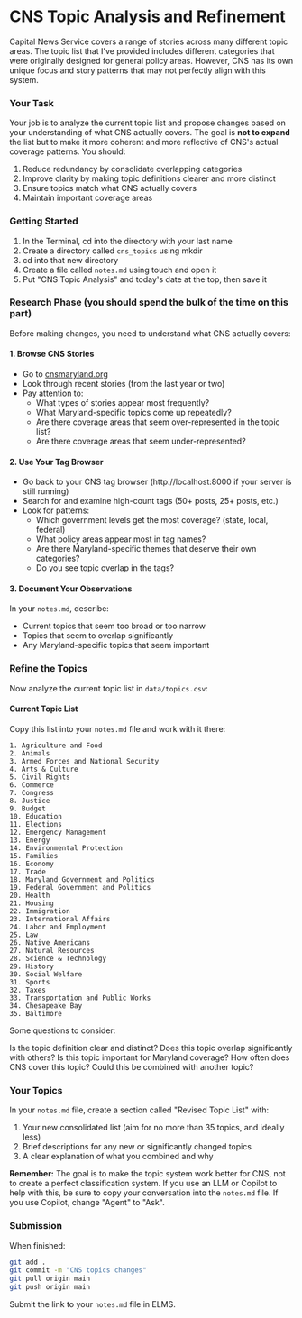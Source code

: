 # CNS Topic Analysis and Refinement

Capital News Service covers a range of stories across many different topic areas. The topic list that I've provided includes different categories that were originally designed for general policy areas. However, CNS has its own unique focus and story patterns that may not perfectly align with this system.

### Your Task

Your job is to analyze the current topic list and propose changes based on your understanding of what CNS actually covers. The goal is **not to expand** the list but to make it more coherent and more reflective of CNS's actual coverage patterns. You should:

1. Reduce redundancy by consolidate overlapping categories
2. Improve clarity by making topic definitions clearer and more distinct
3. Ensure topics match what CNS actually covers
4. Maintain important coverage areas

### Getting Started

1. In the Terminal, cd into the directory with your last name
2. Create a directory called `cns_topics` using mkdir
3. cd into that new directory
4. Create a file called `notes.md` using touch and open it
5. Put "CNS Topic Analysis" and today's date at the top, then save it

### Research Phase (you should spend the bulk of the time on this part)

Before making changes, you need to understand what CNS actually covers:

#### 1. Browse CNS Stories
- Go to [cnsmaryland.org](https://cnsmaryland.org) 
- Look through recent stories (from the last year or two)
- Pay attention to:
  - What types of stories appear most frequently?
  - What Maryland-specific topics come up repeatedly?
  - Are there coverage areas that seem over-represented in the topic list?
  - Are there coverage areas that seem under-represented?

#### 2. Use Your Tag Browser
- Go back to your CNS tag browser (http://localhost:8000 if your server is still running)
- Search for and examine high-count tags (50+ posts, 25+ posts, etc.)
- Look for patterns:
  - Which government levels get the most coverage? (state, local, federal)
  - What policy areas appear most in tag names?
  - Are there Maryland-specific themes that deserve their own categories?
  - Do you see topic overlap in the tags?

#### 3. Document Your Observations
In your `notes.md`, describe:
- Current topics that seem too broad or too narrow
- Topics that seem to overlap significantly
- Any Maryland-specific topics that seem important

### Refine the Topics

Now analyze the current topic list in `data/topics.csv`:

#### Current Topic List
Copy this list into your `notes.md` file and work with it there:

```
1. Agriculture and Food
2. Animals
3. Armed Forces and National Security
4. Arts & Culture
5. Civil Rights
6. Commerce
7. Congress
8. Justice
9. Budget
10. Education
11. Elections
12. Emergency Management
13. Energy
14. Environmental Protection
15. Families
16. Economy
17. Trade
18. Maryland Government and Politics
19. Federal Government and Politics
20. Health
21. Housing
22. Immigration
23. International Affairs
24. Labor and Employment
25. Law
26. Native Americans
27. Natural Resources
28. Science & Technology
29. History
30. Social Welfare
31. Sports
32. Taxes
33. Transportation and Public Works
34. Chesapeake Bay
35. Baltimore
```

Some questions to consider:

Is the topic definition clear and distinct?
Does this topic overlap significantly with others?
Is this topic important for Maryland coverage?
How often does CNS cover this topic?
Could this be combined with another topic?

### Your Topics

In your `notes.md` file, create a section called "Revised Topic List" with:

1. Your new consolidated list (aim for no more than 35 topics, and ideally less)
2. Brief descriptions for any new or significantly changed topics
3. A clear explanation of what you combined and why

**Remember:** The goal is to make the topic system work better for CNS, not to create a perfect classification system. If you use an LLM or Copilot to help with this, be sure to copy your conversation into the `notes.md` file. If you use Copilot, change "Agent" to "Ask".

### Submission

When finished:
```bash
git add .
git commit -m "CNS topics changes"
git pull origin main  
git push origin main
```

Submit the link to your `notes.md` file in ELMS.
